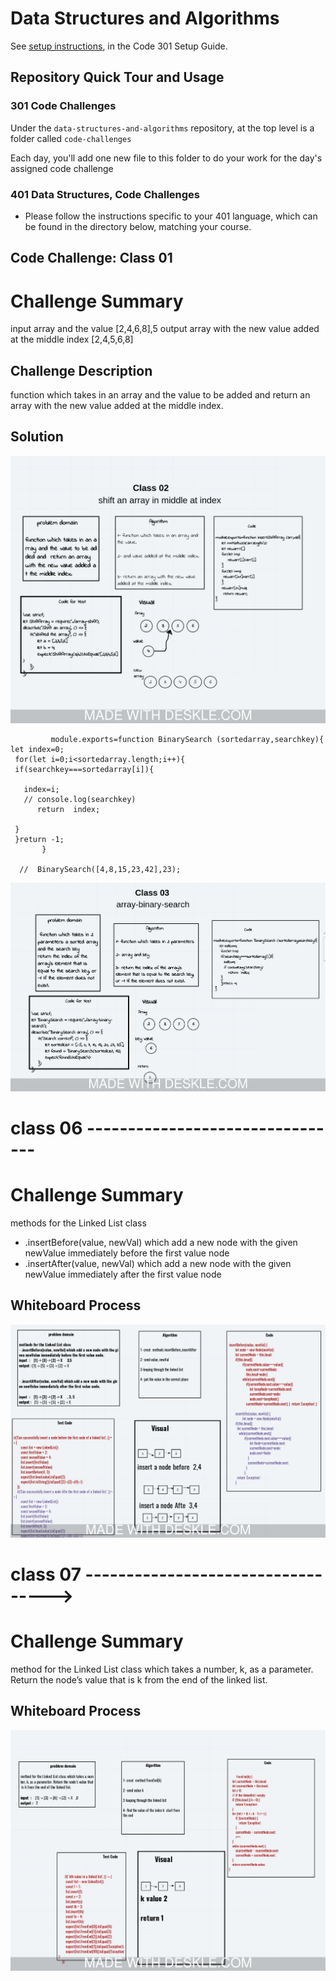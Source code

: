 # Data Structures and Algorithms

See [setup instructions](https://codefellows.github.io/setup-guide/code-301/3-code-challenges), in the Code 301 Setup Guide.

## Repository Quick Tour and Usage

### 301 Code Challenges

Under the `data-structures-and-algorithms` repository, at the top level is a folder called `code-challenges`

Each day, you'll add one new file to this folder to do your work for the day's assigned code challenge

### 401 Data Structures, Code Challenges

- Please follow the instructions specific to your 401 language, which can be found in the directory below, matching your course.

## Code Challenge: Class 01


# Challenge Summary
<!-- Short summary or background information -->
input array and the value   [2,4,6,8],5
output  array with the new value added at the middle index [2,4,5,6,8]

## Challenge Description
<!-- Description of the challenge -->
function which takes in an array and the value to be added and  return an array with the new value added at the middle index.

## Solution
<!-- Embedded whiteboard image -->
![img](screenshot.jpeg)


             module.exports=function BinarySearch (sortedarray,searchkey){
    let index=0;
     for(let i=0;i<sortedarray.length;i++){
     if(searchkey===sortedarray[i]){
       
       index=i;
       // console.log(searchkey)
          return  index;
      
     }
     }return -1;
           } 
     
      //  BinarySearch([4,8,15,23,42],23);

![img](img/ch03.jpeg)


# class 06 --------------------------------

# Challenge Summary
<!-- Description of the challenge -->
methods for the Linked List class 
- .insertBefore(value, newVal) which add a new node with the given newValue immediately before the first value node
- .insertAfter(value, newVal) which add a new node with the given newValue immediately after the first value node

## Whiteboard Process
<!-- Embedded whiteboard image -->
![img](img/ch6.jpeg)



# class 07 ---------------------------------->

# Challenge Summary
<!-- Description of the challenge -->
method for the Linked List class which takes a number, k, as a parameter. Return the node’s value that is k from the end of the linked list. 

## Whiteboard Process
<!-- Embedded whiteboard image -->
![img](img/ch7.jpeg)
